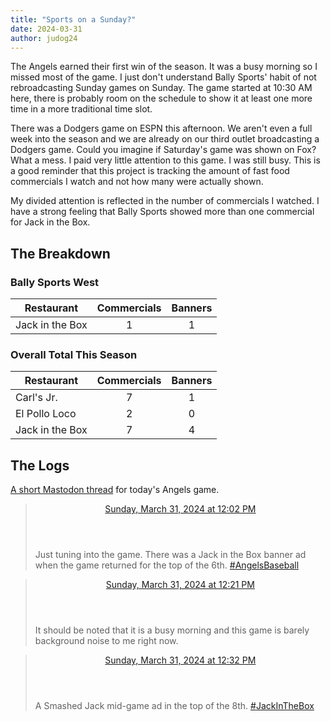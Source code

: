 ```yaml
---
title: "Sports on a Sunday?"
date: 2024-03-31
author: judog24
---
```


The Angels earned their first win of the season. It was a busy morning so I missed most of the game. I just don't understand Bally Sports' habit of not rebroadcasting Sunday games on Sunday. The game started at 10:30 AM here, there is probably room on the schedule to show it at least one more time in a more traditional time slot.

There was a Dodgers game on ESPN this afternoon. We aren't even a full week into the season and we are already on our third outlet broadcasting a Dodgers game. Could you imagine if Saturday's game was shown on Fox? What a mess. I paid very little attention to this game. I was still busy. This is a good reminder that this project is tracking the amount of fast food commercials I watch and not how many were actually shown.

My divided attention is reflected in the number of commercials I watched. I have a strong feeling that Bally Sports showed more than one commercial for Jack in the Box.

## The Breakdown

### Bally Sports West

| Restaurant | Commercials | Banners |
| ---------- | :-----------: | :-------: |
|Jack in the Box | 1 | 1 |

### Overall Total This Season

| Restaurant | Commercials | Banners |
| ---------- | :-----------: | :-------: |
|Carl's Jr. | 7 | 1 |
|El Pollo Loco | 2 | 0 |
|Jack in the Box | 7 | 4 |

## The Logs

[A short Mastodon thread](https://cheddarcrackers.club/@baseballfastfoodcommercials/112191847238094780) for today's Angels game.


<blockquote class="mastodon-post" cite="https://cheddarcrackers.club/@baseballfastfoodcommercials/112191847238094780">
  <header class="mastodon-post-date">
    <a href="https://cheddarcrackers.club/@baseballfastfoodcommercials/112191847238094780">
      <time datetime="2024-03-31T19:02:11.551Z">
        Sunday, March 31, 2024 at 12:02 PM
      </time>
    </a>
  </header>
  <div class="mastodon-post-content">
   <p>Just tuning into the game. There was a Jack in the Box banner ad when the game returned for the top of the 6th. <a href="https://cheddarcrackers.club/tags/AngelsBaseball" class="mention hashtag" rel="tag">#<span>AngelsBaseball</span></a></p>
  </div>
</blockquote>

<blockquote class="mastodon-post" cite="https://cheddarcrackers.club/@baseballfastfoodcommercials/112191924749767963">
  <header class="mastodon-post-date">
    <a href="https://cheddarcrackers.club/@baseballfastfoodcommercials/112191924749767963">
      <time datetime="2024-03-31T19:21:54.271Z">
        Sunday, March 31, 2024 at 12:21 PM
      </time>
    </a>
  </header>
  <div class="mastodon-post-content">
   <p>It should be noted that it is a busy morning and this game is barely background noise to me right now.</p>
  </div>
</blockquote>

<blockquote class="mastodon-post" cite="https://cheddarcrackers.club/@baseballfastfoodcommercials/112191965904530100">
  <header class="mastodon-post-date">
    <a href="https://cheddarcrackers.club/@baseballfastfoodcommercials/112191965904530100">
      <time datetime="2024-03-31T19:32:22.250Z">
        Sunday, March 31, 2024 at 12:32 PM
      </time>
    </a>
  </header>
  <div class="mastodon-post-content">
   <p>A Smashed Jack mid-game ad in the top of the 8th. <a href="https://cheddarcrackers.club/tags/JackInTheBox" class="mention hashtag" rel="tag">#<span>JackInTheBox</span></a></p>
  </div>
</blockquote>
